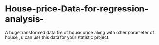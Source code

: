 # House-price-Data-for-regression-analysis-
A huge transformed data file of house price along with other parameter of house , u can use this data for your statistic project.
